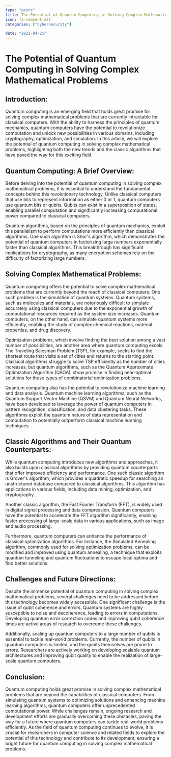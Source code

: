 ```yaml
---
type: "posts"
title: The Potential of Quantum Computing in Solving Complex Mathematical Problems
icon: fa-comment-alt
categories: ["Cybersecurity"]

date: "2021-04-25"
---
```




# The Potential of Quantum Computing in Solving Complex Mathematical Problems

## Introduction:
Quantum computing is an emerging field that holds great promise for solving complex mathematical problems that are currently intractable for classical computers. With the ability to harness the principles of quantum mechanics, quantum computers have the potential to revolutionize computation and unlock new possibilities in various domains, including cryptography, optimization, and simulation. In this article, we will explore the potential of quantum computing in solving complex mathematical problems, highlighting both the new trends and the classic algorithms that have paved the way for this exciting field.

## Quantum Computing: A Brief Overview:
Before delving into the potential of quantum computing in solving complex mathematical problems, it is essential to understand the fundamental concepts behind this revolutionary technology. Unlike classical computers that use bits to represent information as either 0 or 1, quantum computers use quantum bits or qubits. Qubits can exist in a superposition of states, enabling parallel computation and significantly increasing computational power compared to classical computers.

Quantum algorithms, based on the principles of quantum mechanics, exploit this parallelism to perform computations more efficiently than classical algorithms. One such algorithm is Shor's algorithm, which demonstrates the potential of quantum computers in factorizing large numbers exponentially faster than classical algorithms. This breakthrough has significant implications for cryptography, as many encryption schemes rely on the difficulty of factorizing large numbers.

## Solving Complex Mathematical Problems:
Quantum computing offers the potential to solve complex mathematical problems that are currently beyond the reach of classical computers. One such problem is the simulation of quantum systems. Quantum systems, such as molecules and materials, are notoriously difficult to simulate accurately using classical computers due to the exponential growth of computational resources required as the system size increases. Quantum computers, on the other hand, can simulate quantum systems more efficiently, enabling the study of complex chemical reactions, material properties, and drug discovery.

Optimization problems, which involve finding the best solution among a vast number of possibilities, are another area where quantum computing excels. The Traveling Salesman Problem (TSP), for example, seeks to find the shortest route that visits a set of cities and returns to the starting point. Classical algorithms struggle to solve TSP efficiently as the number of cities increases, but quantum algorithms, such as the Quantum Approximate Optimization Algorithm (QAOA), show promise in finding near-optimal solutions for these types of combinatorial optimization problems.

Quantum computing also has the potential to revolutionize machine learning and data analysis. Quantum machine learning algorithms, such as the Quantum Support Vector Machine (QSVM) and Quantum Neural Networks, have been developed to leverage the power of quantum computers in pattern recognition, classification, and data clustering tasks. These algorithms exploit the quantum nature of data representation and computation to potentially outperform classical machine learning techniques.

## Classic Algorithms and Their Quantum Counterparts:
While quantum computing introduces new algorithms and approaches, it also builds upon classical algorithms by providing quantum counterparts that offer improved efficiency and performance. One such classic algorithm is Grover's algorithm, which provides a quadratic speedup for searching an unstructured database compared to classical algorithms. This algorithm has applications in various fields, including data mining, optimization, and cryptography.

Another classic algorithm, the Fast Fourier Transform (FFT), is widely used in digital signal processing and data compression. Quantum computers have the potential to accelerate the FFT algorithm significantly, enabling faster processing of large-scale data in various applications, such as image and audio processing.

Furthermore, quantum computers can enhance the performance of classical optimization algorithms. For instance, the Simulated Annealing algorithm, commonly used for solving optimization problems, can be modified and improved using quantum annealing, a technique that exploits quantum tunneling and quantum fluctuations to escape local optima and find better solutions.

## Challenges and Future Directions:
Despite the immense potential of quantum computing in solving complex mathematical problems, several challenges need to be addressed before this technology becomes widely accessible. One significant challenge is the issue of qubit coherence and errors. Quantum systems are highly susceptible to noise and decoherence, leading to errors in computations. Developing quantum error correction codes and improving qubit coherence times are active areas of research to overcome these challenges.

Additionally, scaling up quantum computers to a large number of qubits is essential to tackle real-world problems. Currently, the number of qubits in quantum computers is limited, and the qubits themselves are prone to errors. Researchers are actively working on developing scalable quantum architectures and improving qubit quality to enable the realization of large-scale quantum computers.

## Conclusion:
Quantum computing holds great promise in solving complex mathematical problems that are beyond the capabilities of classical computers. From simulating quantum systems to optimizing solutions and enhancing machine learning algorithms, quantum computers offer unprecedented computational power. While challenges remain, ongoing research and development efforts are gradually overcoming these obstacles, paving the way for a future where quantum computers can tackle real-world problems efficiently. As the field of quantum computing continues to evolve, it is crucial for researchers in computer science and related fields to explore the potential of this technology and contribute to its development, ensuring a bright future for quantum computing in solving complex mathematical problems.